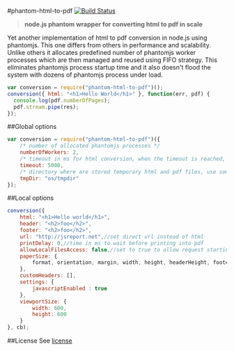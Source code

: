 #phantom-html-to-pdf
[![Build Status](https://travis-ci.org/pofider/phantom-html-to-pdf.png?branch=master)](https://travis-ci.org/pofider/phantom-html-to-pdf)

> **node.js phantom wrapper for converting html to pdf in scale**

Yet another implementation of html to pdf conversion in node.js using phantomjs. This one differs from others in performance and scalability. Unlike others it allocates predefined number of phantomjs worker processes which are then managed and reused using FIFO strategy. This eliminates phantomjs process startup time and it also doesn't flood the system with dozens of phantomjs process under load.

```js
var conversion = require("phantom-html-to-pdf")();
conversion({ html: "<h1>Hello World</h1>" }, function(err, pdf) {
  console.log(pdf.numberOfPages);
  pdf.stream.pipe(res);
});
```

##Global options
```js
var conversion = require("phantom-html-to-pdf")({
    /* number of allocated phantomjs processes */
	numberOfWorkers: 2,
	/* timeout in ms for html conversion, when the timeout is reached, the phantom process is recycled */
	timeout: 5000,
	/* directory where are stored temporary html and pdf files, use something like npm package reaper to clean this up */
	tmpDir: "os/tmpdir"
});
```

##Local options

```js
conversion({
	html: "<h1>Hello world</h1>",
	header: "<h2>foo</h2>",
	footer: "<h2>foo</h2>",
	url: "http://jsreport.net",//set direct url instead of html
	printDelay: 0,//time in ms to wait before printing into pdf
	allowLocalFilesAccess: false,//set to true to allow request starting with file:///
	paperSize: {
		format, orientation, margin, width, height, headerHeight, footerHeight
	},
	customHeaders: [],
	settings: {
		javascriptEnabled : true
	},
	viewportSize: {
		width: 600,
		height: 600
	}
}, cb);
```

##License
See [license](https://github.com/pofider/phantom-html-to-pdf/blob/master/LICENSE)